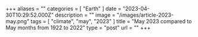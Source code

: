 +++
aliases = ""
categories = [ "Earth" ]
date = "2023-04-30T10:29:52.000Z"
description = ""
image = "/images/article-2023-may.png"
tags = [ "climate", "may", "2023" ]
title = "May 2023 compared to May months from 1922 to 2022"
type = "post"
url = ""
+++


